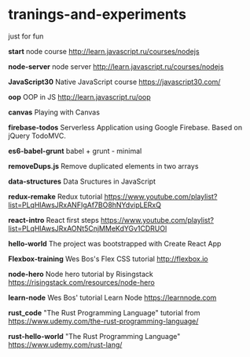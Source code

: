 # tranings-and-experiments

just for fun

**start**
node course http://learn.javascript.ru/courses/nodejs

**node-server**
node server http://learn.javascript.ru/courses/nodejs

**JavaScript30**
Native JavaScript course https://javascript30.com/

**oop**
OOP in JS http://learn.javascript.ru/oop

**canvas**
Playing with Canvas

**firebase-todos**
Serverless Application using Google Firebase. Based on jQuery TodoMVC.

**es6-babel-grunt**
babel + grunt - minimal

**removeDups.js**
Remove duplicated elements in two arrays

**data-structures**
Data Sructures in JavaScript

**redux-remake**
Redux tutorial https://www.youtube.com/playlist?list=PLqHlAwsJRxANFIgAf7BO8hNYdvipLERxQ

**react-intro**
React first steps https://www.youtube.com/playlist?list=PLqHlAwsJRxAONt5CnjMMeKdYGv1CDRUOl

**hello-world**
The project was bootstrapped with Create React App

**Flexbox-training**
Wes Bos's Flex CSS tutorial http://flexbox.io

**node-hero**
Node hero tutorial by Risingstack https://risingstack.com/resources/node-hero

**learn-node**
Wes Bos' tutorial Learn Node https://learnnode.com

**rust_code**
"The Rust Programming Language" tutorial from https://www.udemy.com/the-rust-programming-language/

**rust-hello-world**
"The Rust Programming Language" https://www.udemy.com/rust-lang/
